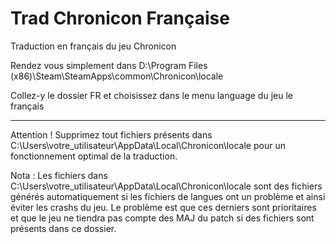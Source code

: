 # Trad Chronicon Française
 Traduction en français du jeu Chronicon
 
Rendez vous simplement dans
D:\Program Files (x86)\Steam\SteamApps\common\Chronicon\locale
 
Collez-y le dossier FR et choisissez dans le menu language du jeu le français

********************************************************************************

Attention !
Supprimez tout fichiers présents dans C:\Users\votre_utilisateur\AppData\Local\Chronicon\locale pour un fonctionnement optimal de la traduction.

Nota : Les fichiers dans C:\Users\votre_utilisateur\AppData\Local\Chronicon\locale sont des fichiers générés automatiquement si les fichiers de langues ont un problème et ainsi éviter les crashs du jeu. Le problème est que ces derniers sont prioritaires et que le jeu ne tiendra pas compte des MAJ du patch si des fichiers sont présents dans ce dossier.
